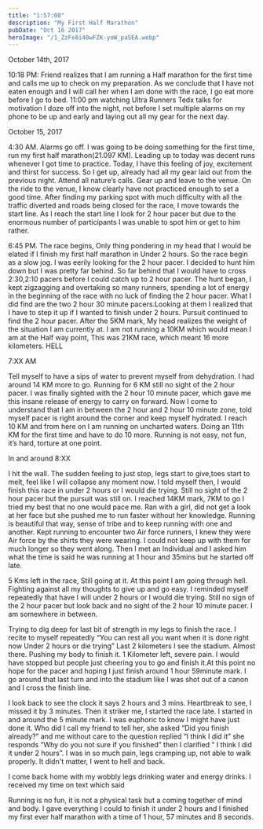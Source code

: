 ```yaml
---
title: "1:57:08"
description: "My First Half Marathon"
pubDate: "Oct 16 2017"
heroImage: "/1_ZzFe8i40wFZK-yoW_paSEA.webp"
---
```


October 14th, 2017

10:18 PM: Friend realizes that I am running a Half marathon for the first time and calls me up to check on my preparation. As we conclude that I have not eaten enough and I will call her when I am done with the race, I go eat more before I go to bed. 11:00 pm watching Ultra Runners Tedx talks for motivation I doze off into the night, not before I set multiple alarms on my phone to be up and early and laying out all my gear for the next day.

October 15, 2017

4:30 AM. Alarms go off. I was going to be doing something for the first time, run my first half marathon(21.097 KM). Leading up to today was decent runs whenever I got time to practice. Today, I have this feeling of joy, excitement and thirst for success. So I get up, already had all my gear laid out from the previous night. Attend all nature’s calls. Gear up and leave to the venue. On the ride to the venue, I know clearly have not practiced enough to set a good time. After finding my parking spot with much difficulty with all the traffic diverted and roads being closed for the race, I move towards the start line. As I reach the start line I look for 2 hour pacer but due to the enormous number of participants I was unable to spot him or get to him rather.

6:45 PM. The race begins, Only thing pondering in my head that I would be elated if I finish my first half marathon in Under 2 hours. So the race begin as a slow jog. I was eerily looking for the 2 hour pacer. I decided to hunt him down but I was pretty far behind. So far behind that I would have to cross 2:30,2:10 pacers before I could catch up to 2 hour pacer. The hunt began, I kept zigzagging and overtaking so many runners, spending a lot of energy in the beginning of the race with no luck of finding the 2 hour pacer. What I did find are the two 2 hour 30 minute pacers.Looking at them I realized that I have to step it up if I wanted to finish under 2 hours. Pursuit continued to find the 2 hour pacer. After the 5KM mark, My head realizes the weight of the situation I am currently at. I am not running a 10KM which would mean I am at the Half way point, This was 21KM race, which meant 16 more kilometers. HELL

7:XX AM

Tell myself to have a sips of water to prevent myself from dehydration. I had around 14 KM more to go. Running for 6 KM still no sight of the 2 hour pacer. I was finally sighted with the 2 hour 10 minute pacer, which gave me this insane release of energy to carry on forward. Now I come to understand that I am in between the 2 hour and 2 hour 10 minute zone, told myself pacer is right around the corner and keep myself hydrated. I reach 10 KM and from here on I am running on uncharted waters. Doing an 11th KM for the first time and have to do 10 more. Running is not easy, not fun, it’s hard, torture at one point.

In and around 8:XX

I hit the wall. The sudden feeling to just stop, legs start to give,toes start to melt, feel like I will collapse any moment now. I told myself then, I would finish this race in under 2 hours or I would die trying. Still no sight of the 2 hour pacer but the pursuit was still on. I reached 14KM mark, 7KM to go I tried my best that no one would pace me. Ran with a girl, did not get a look at her face but she pushed me to run faster without her knowledge. Running is beautiful that way, sense of tribe and to keep running with one and another. Kept running to encounter two Air force runners, I knew they were Air force by the shirts they were wearing. I could not keep up with them for much longer so they went along. Then I met an Individual and I asked him what the time is said he was running at 1 hour and 35mins but he started off late.

5 Kms left in the race, Still going at it. At this point I am going through hell. Fighting against all my thoughts to give up and go easy. I reminded myself repeatedly that have I will under 2 hours or I would die trying. Still no sign of the 2 hour pacer but look back and no sight of the 2 hour 10 minute pacer. I am somewhere in between.

Trying to dig deep for last bit of strength in my legs to finish the race. I recite to myself repeatedly “You can rest all you want when it is done right now Under 2 hours or die trying” Last 2 kilometers I see the stadium. Almost there. Pushing my body to finish it. 1 Kilometer left, severe pain. I would have stopped but people just cheering you to go and finish it.At this point no hope for the pacer and hoping I just finish around 1 hour 59minute mark. I go around that last turn and into the stadium like I was shot out of a canon and I cross the finish line.

I look back to see the clock it says 2 hours and 3 mins. Heartbreak to see, I missed it by 3 minutes. Then it striker me, I started the race late. I started in and around the 5 minute mark. I was euphoric to know I might have just done it. Who did I call my friend to tell her, she asked “Did you finish already?” and me without care to the question replied “I think I did it” she responds “Why do you not sure if you finished” then I clarified “ I think I did it under 2 hours”. I was in so much pain, legs cramping up, not able to walk properly. It didn't matter, I went to hell and back.

I come back home with my wobbly legs drinking water and energy drinks. I received my time on text which said

Running is no fun, it is not a physical task but a coming together of mind and body. I gave everything I could to finish it under 2 hours and I finished my first ever half marathon with a time of 1 hour, 57 minutes and 8 seconds.
